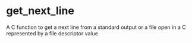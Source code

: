 # get_next_line
A C function to get a next line from a standard output or a file open in a C represented by a file descriptor value
